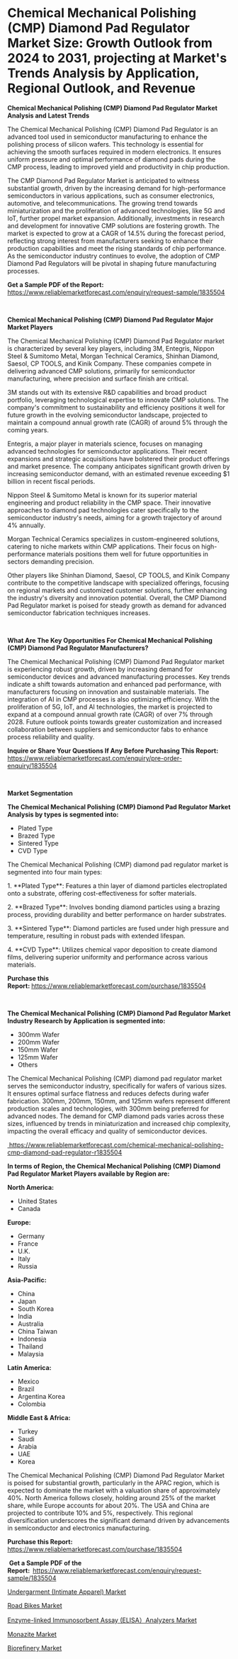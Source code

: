 <p><h1>Chemical Mechanical Polishing (CMP) Diamond Pad Regulator Market Size: Growth Outlook from 2024 to 2031, projecting at Market's Trends Analysis by Application, Regional Outlook, and Revenue</h1></p><p><strong>Chemical Mechanical Polishing (CMP) Diamond Pad Regulator Market Analysis and Latest Trends</strong></p>
<p><p>The Chemical Mechanical Polishing (CMP) Diamond Pad Regulator is an advanced tool used in semiconductor manufacturing to enhance the polishing process of silicon wafers. This technology is essential for achieving the smooth surfaces required in modern electronics. It ensures uniform pressure and optimal performance of diamond pads during the CMP process, leading to improved yield and productivity in chip production.</p><p>The CMP Diamond Pad Regulator Market is anticipated to witness substantial growth, driven by the increasing demand for high-performance semiconductors in various applications, such as consumer electronics, automotive, and telecommunications. The growing trend towards miniaturization and the proliferation of advanced technologies, like 5G and IoT, further propel market expansion. Additionally, investments in research and development for innovative CMP solutions are fostering growth. The market is expected to grow at a CAGR of 14.5% during the forecast period, reflecting strong interest from manufacturers seeking to enhance their production capabilities and meet the rising standards of chip performance. As the semiconductor industry continues to evolve, the adoption of CMP Diamond Pad Regulators will be pivotal in shaping future manufacturing processes.</p></p>
<p><strong>Get a Sample PDF of the Report:&nbsp;</strong> <a href="https://www.reliablemarketforecast.com/enquiry/request-sample/1835504?utm_campaign=1437&utm_medium=2&utm_source=Github&utm_content=ia&utm_term=16102024&utm_id=chemical-mechanical-polishing-cmp-diamond-pad-regulator">https://www.reliablemarketforecast.com/enquiry/request-sample/1835504</a></p>
<p>&nbsp;</p>
<p><strong>Chemical Mechanical Polishing (CMP) Diamond Pad Regulator Major Market Players</strong></p>
<p><p>The Chemical Mechanical Polishing (CMP) Diamond Pad Regulator market is characterized by several key players, including 3M, Entegris, Nippon Steel & Sumitomo Metal, Morgan Technical Ceramics, Shinhan Diamond, Saesol, CP TOOLS, and Kinik Company. These companies compete in delivering advanced CMP solutions, primarily for semiconductor manufacturing, where precision and surface finish are critical.</p><p>3M stands out with its extensive R&D capabilities and broad product portfolio, leveraging technological expertise to innovate CMP solutions. The company's commitment to sustainability and efficiency positions it well for future growth in the evolving semiconductor landscape, projected to maintain a compound annual growth rate (CAGR) of around 5% through the coming years.</p><p>Entegris, a major player in materials science, focuses on managing advanced technologies for semiconductor applications. Their recent expansions and strategic acquisitions have bolstered their product offerings and market presence. The company anticipates significant growth driven by increasing semiconductor demand, with an estimated revenue exceeding $1 billion in recent fiscal periods.</p><p>Nippon Steel & Sumitomo Metal is known for its superior material engineering and product reliability in the CMP space. Their innovative approaches to diamond pad technologies cater specifically to the semiconductor industry's needs, aiming for a growth trajectory of around 4% annually.</p><p>Morgan Technical Ceramics specializes in custom-engineered solutions, catering to niche markets within CMP applications. Their focus on high-performance materials positions them well for future opportunities in sectors demanding precision.</p><p>Other players like Shinhan Diamond, Saesol, CP TOOLS, and Kinik Company contribute to the competitive landscape with specialized offerings, focusing on regional markets and customized customer solutions, further enhancing the industry's diversity and innovation potential. Overall, the CMP Diamond Pad Regulator market is poised for steady growth as demand for advanced semiconductor fabrication techniques increases.</p></p>
<p>&nbsp;</p>
<p><strong>What Are The Key Opportunities For Chemical Mechanical Polishing (CMP) Diamond Pad Regulator Manufacturers?</strong></p>
<p><p>The Chemical Mechanical Polishing (CMP) Diamond Pad Regulator market is experiencing robust growth, driven by increasing demand for semiconductor devices and advanced manufacturing processes. Key trends indicate a shift towards automation and enhanced pad performance, with manufacturers focusing on innovation and sustainable materials. The integration of AI in CMP processes is also optimizing efficiency. With the proliferation of 5G, IoT, and AI technologies, the market is projected to expand at a compound annual growth rate (CAGR) of over 7% through 2028. Future outlook points towards greater customization and increased collaboration between suppliers and semiconductor fabs to enhance process reliability and quality.</p></p>
<p><strong>Inquire or Share Your Questions If Any Before Purchasing This Report:</strong> <a href="https://www.reliablemarketforecast.com/enquiry/pre-order-enquiry/1835504?utm_campaign=1437&utm_medium=2&utm_source=Github&utm_content=ia&utm_term=16102024&utm_id=chemical-mechanical-polishing-cmp-diamond-pad-regulator">https://www.reliablemarketforecast.com/enquiry/pre-order-enquiry/1835504</a></p>
<p>&nbsp;</p>
<p><strong>Market Segmentation</strong></p>
<p><strong>The Chemical Mechanical Polishing (CMP) Diamond Pad Regulator Market Analysis by types is segmented into:</strong></p>
<p><ul><li>Plated Type</li><li>Brazed Type</li><li>Sintered Type</li><li>CVD Type</li></ul></p>
<p><p>The Chemical Mechanical Polishing (CMP) diamond pad regulator market is segmented into four main types: </p><p>1. **Plated Type**: Features a thin layer of diamond particles electroplated onto a substrate, offering cost-effectiveness for softer materials.</p><p>  </p><p>2. **Brazed Type**: Involves bonding diamond particles using a brazing process, providing durability and better performance on harder substrates.</p><p>3. **Sintered Type**: Diamond particles are fused under high pressure and temperature, resulting in robust pads with extended lifespan.</p><p>4. **CVD Type**: Utilizes chemical vapor deposition to create diamond films, delivering superior uniformity and performance across various materials.</p></p>
<p><strong>Purchase this Report:&nbsp;</strong><a href="https://www.reliablemarketforecast.com/purchase/1835504?utm_campaign=1437&utm_medium=2&utm_source=Github&utm_content=ia&utm_term=16102024&utm_id=chemical-mechanical-polishing-cmp-diamond-pad-regulator">https://www.reliablemarketforecast.com/purchase/1835504</a></p>
<p>&nbsp;</p>
<p><strong>The Chemical Mechanical Polishing (CMP) Diamond Pad Regulator Market Industry Research by Application is segmented into:</strong></p>
<p><ul><li>300mm Wafer</li><li>200mm Wafer</li><li>150mm Wafer</li><li>125mm Wafer</li><li>Others</li></ul></p>
<p><p>The Chemical Mechanical Polishing (CMP) diamond pad regulator market serves the semiconductor industry, specifically for wafers of various sizes. It ensures optimal surface flatness and reduces defects during wafer fabrication. 300mm, 200mm, 150mm, and 125mm wafers represent different production scales and technologies, with 300mm being preferred for advanced nodes. The demand for CMP diamond pads varies across these sizes, influenced by trends in miniaturization and increased chip complexity, impacting the overall efficacy and quality of semiconductor devices.</p></p>
<p><a href="https://www.reliablemarketforecast.com/chemical-mechanical-polishing-cmp-diamond-pad-regulator-r1835504?utm_campaign=1437&utm_medium=2&utm_source=Github&utm_content=ia&utm_term=16102024&utm_id=chemical-mechanical-polishing-cmp-diamond-pad-regulator">&nbsp;https://www.reliablemarketforecast.com/chemical-mechanical-polishing-cmp-diamond-pad-regulator-r1835504</a></p>
<p><strong>In terms of Region, the Chemical Mechanical Polishing (CMP) Diamond Pad Regulator Market Players available by Region are:</strong></p>
<p>
    <p> <strong> North America: </strong>
        <ul>
            <li>United States</li>
            <li>Canada</li>
        </ul>
        </p> 
    <p> <strong> Europe: </strong>
        <ul>
            <li>Germany</li>
            <li>France</li>
            <li>U.K.</li>
            <li>Italy</li>
            <li>Russia</li>
        </ul>
        </p> 
    <p> <strong> Asia-Pacific: </strong>
        <ul>
            <li>China</li>
            <li>Japan</li>
            <li>South Korea</li>
            <li>India</li>
            <li>Australia</li>
            <li>China Taiwan</li>
            <li>Indonesia</li>
            <li>Thailand</li>
            <li>Malaysia</li>
        </ul>
        </p> 
    <p> <strong> Latin America: </strong>
        <ul>
            <li>Mexico</li>
            <li>Brazil</li>
            <li>Argentina Korea</li>
            <li>Colombia</li>
        </ul>
        </p> 
    <p> <strong> Middle East & Africa: </strong>
        <ul>
            <li>Turkey</li>
            <li>Saudi</li>
            <li>Arabia</li>
            <li>UAE</li>
            <li>Korea</li>
        </ul>
    </p>
    </p>
<p><p>The Chemical Mechanical Polishing (CMP) Diamond Pad Regulator Market is poised for substantial growth, particularly in the APAC region, which is expected to dominate the market with a valuation share of approximately 40%. North America follows closely, holding around 25% of the market share, while Europe accounts for about 20%. The USA and China are projected to contribute 10% and 5%, respectively. This regional diversification underscores the significant demand driven by advancements in semiconductor and electronics manufacturing.</p></p>
<p><strong>Purchase this Report: </strong><a href="https://www.reliablemarketforecast.com/purchase/1835504?utm_campaign=1437&utm_medium=2&utm_source=Github&utm_content=ia&utm_term=16102024&utm_id=chemical-mechanical-polishing-cmp-diamond-pad-regulator">https://www.reliablemarketforecast.com/purchase/1835504</a></p>
<p>&nbsp;<strong>Get a Sample PDF of the Report:&nbsp;&nbsp;</strong><a href="https://www.reliablemarketforecast.com/enquiry/request-sample/1835504?utm_campaign=1437&utm_medium=2&utm_source=Github&utm_content=ia&utm_term=16102024&utm_id=chemical-mechanical-polishing-cmp-diamond-pad-regulator">https://www.reliablemarketforecast.com/enquiry/request-sample/1835504</a></p>
<p><strong></strong></p>
<p><p><a href="https://github.com/nitatoth2h/Market-Research-Report-List-1/blob/main/undergarment-intimate-apparel-market.md?utm_campaign=1437&utm_medium=2&utm_source=Github&utm_content=ia&utm_term=16102024&utm_id=chemical-mechanical-polishing-cmp-diamond-pad-regulator">Undergarment (Intimate Apparel) Market</a></p><p><a href="https://www.linkedin.com/pulse/road-bikes-market-global-share-ranking-overall-sales-demand-0xgsf?utm_campaign=1437&utm_medium=2&utm_source=Github&utm_content=ia&utm_term=16102024&utm_id=chemical-mechanical-polishing-cmp-diamond-pad-regulator">Road Bikes Market</a></p><p><a href="https://github.com/chaschadedn/Market-Research-Report-List-1/blob/main/enzyme-linked-immunosorbent-assay-elisaanalyzers-market.md?utm_campaign=1437&utm_medium=2&utm_source=Github&utm_content=ia&utm_term=16102024&utm_id=chemical-mechanical-polishing-cmp-diamond-pad-regulator">Enzyme-linked Immunosorbent Assay (ELISA）Analyzers Market</a></p><p><a href="https://www.linkedin.com/pulse/monazite-market-overview-regional-outlook-competitive-strategies-x2xxc?utm_campaign=1437&utm_medium=2&utm_source=Github&utm_content=ia&utm_term=16102024&utm_id=chemical-mechanical-polishing-cmp-diamond-pad-regulator">Monazite Market</a></p><p><a href="https://www.linkedin.com/pulse/global-biorefinery-market-landscape-future-trends-strategic-howyc?utm_campaign=1437&utm_medium=2&utm_source=Github&utm_content=ia&utm_term=16102024&utm_id=chemical-mechanical-polishing-cmp-diamond-pad-regulator">Biorefinery Market</a></p></p>